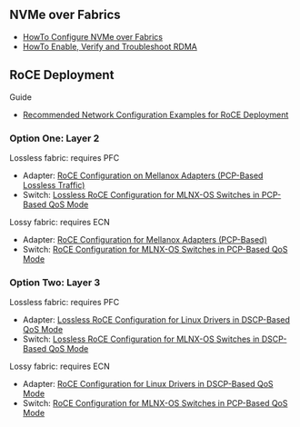 ## NVMe over Fabrics

- [HowTo Configure NVMe over Fabrics](https://community.mellanox.com/docs/DOC-2504)  
- [HowTo Enable, Verify and Troubleshoot RDMA](https://community.mellanox.com/docs/DOC-2086)

## RoCE Deployment

Guide  
- [Recommended Network Configuration Examples for RoCE Deployment](https://community.mellanox.com/docs/DOC-2855)

### Option One: Layer 2
Lossless fabric: requires PFC
- Adapter: [RoCE Configuration on Mellanox Adapters (PCP-Based Lossless Traffic)](https://community.mellanox.com/docs/DOC-2843) 
- Switch: [Lossless RoCE Configuration for MLNX-OS Switches in PCP-Based QoS Mode](https://community.mellanox.com/docs/DOC-3018)

Lossy fabric: requires ECN
- Adapter: [RoCE Configuration for Mellanox Adapters (PCP-Based)](https://community.mellanox.com/docs/DOC-2883)
- Switch: [RoCE Configuration for MLNX-OS Switches in PCP-Based QoS Mode](https://community.mellanox.com/docs/DOC-3016)

### Option Two: Layer 3
Lossless fabric: requires PFC
- Adapter: [Lossless RoCE Configuration for Linux Drivers in DSCP-Based QoS Mode](https://community.mellanox.com/docs/DOC-2881)
- Switch: [Lossless RoCE Configuration for MLNX-OS Switches in DSCP-Based QoS Mode](https://community.mellanox.com/docs/DOC-3017)

Lossy fabric: requires ECN
- Adapter: [RoCE Configuration for Linux Drivers in DSCP-Based QoS Mode](https://community.mellanox.com/docs/DOC-2882)
- Switch: [RoCE Configuration for MLNX-OS Switches in PCP-Based QoS Mode](https://community.mellanox.com/docs/DOC-3016)
